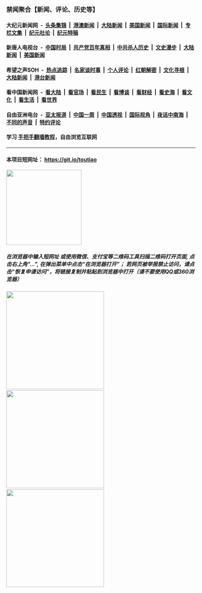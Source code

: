 ### 禁闻聚合【新闻、评论、历史等】

#### 大纪元新闻网 &nbsp;-&nbsp; [头条集锦](indexes/E头条集锦.md?t=02132144) &nbsp;|&nbsp; [港澳新闻](indexes/E港澳新闻.md?t=02132144)  &nbsp;|&nbsp; [大陆新闻](indexes/E大陆新闻.md?t=02132144) &nbsp;|&nbsp; [美国新闻](indexes/E美国新闻.md?t=02132144) &nbsp;|&nbsp; [国际新闻](indexes/E国际新闻.md?t=02132144) &nbsp;|&nbsp; [专栏文集](indexes/E专栏文集.md?t=02132144) &nbsp;|&nbsp; [纪元社论](indexes/E纪元社论.md?t=02132144) &nbsp;|&nbsp; [纪元特稿](indexes/E纪元特稿.md?t=02132144) 

#### 新唐人电视台 &nbsp;-&nbsp; [中国时局](indexes/N中国时局.md?t=02132144) &nbsp;|&nbsp; [共产党百年真相](indexes/N共产党百年真相.md?t=02132144) &nbsp;|&nbsp; [中共杀人历史](indexes/N中共杀人历史.md?t=02132144) &nbsp;|&nbsp; [文史漫步](indexes/N文史漫步.md?t=02132144) &nbsp;|&nbsp; [大陆新闻](indexes/N大陆新闻.md?t=02132144) &nbsp;|&nbsp; [美国新闻](indexes/N美国新闻.md?t=02132144)

#### 希望之声SOH &nbsp;-&nbsp; [热点追踪](indexes/H热点追踪.md?t=02132144) &nbsp;|&nbsp; [名家谈时事](indexes/H名家谈时事.md?t=02132144) &nbsp;|&nbsp; [个人评论](indexes/H个人评论.md?t=02132144)  &nbsp;|&nbsp; [红朝解密](indexes/H红朝解密.md?t=02132144) &nbsp;|&nbsp; [文化寻根](indexes/H文化寻根.md?t=02132144) &nbsp;|&nbsp; [大陆新闻](indexes/H大陆新闻.md?t=02132144) &nbsp;|&nbsp; [港台新闻](indexes/H港台新闻.md?t=02132144)

#### 看中国新闻网 &nbsp;-&nbsp; [看大陆](indexes/S看大陆.md?t=02132144) &nbsp;|&nbsp; [看官场](indexes/S看官场.md?t=02132144) &nbsp;|&nbsp; [看民生](indexes/S看民生.md?t=02132144)  &nbsp;|&nbsp; [看博谈](indexes/S看博谈.md?t=02132144) &nbsp;|&nbsp; [看财经](indexes/S看财经.md?t=02132144) &nbsp;|&nbsp; [看史海](indexes/S看史海.md?t=02132144) &nbsp;|&nbsp; [看文化](indexes/S看文化.md?t=02132144) &nbsp;|&nbsp; [看生活](indexes/S看生活.md?t=02132144) &nbsp;|&nbsp; [看世界](indexes/S看世界.md?t=02132144)

#### 自由亚洲电台 &nbsp;-&nbsp; [亚太报道](indexes/R亚太报道.md?t=02132144) &nbsp;|&nbsp; [中国一周](indexes/R中国一周.md?t=02132144) &nbsp;|&nbsp; [中国透视](indexes/R中国透视.md?t=02132144)  &nbsp;|&nbsp; [国际视角](indexes/R国际视角.md?t=02132144) &nbsp;|&nbsp; [夜话中南海](indexes/R夜话中南海.md?t=02132144) &nbsp;|&nbsp; [不同的声音](indexes/R不同的声音.md?t=02132144) &nbsp;|&nbsp; [特约评论](indexes/R特约评论.md?t=02132144)

#### 学习 [手把手翻墙教程](https://github.com/gfw-breaker/guides/wiki)，自由浏览互联网

----

#### 本项目短网址： https://git.io/toutiao
<img src="https://raw.githubusercontent.com/gfw-breaker/banned-news/master/scripts/img/qr.png" width="200px"/>  

##### 在浏览器中输入短网址 或使用微信、支付宝等二维码工具扫描二维码打开页面, 点击右上角"...", 在弹出菜单中点击“在浏览器打开”； 若网页被举报禁止访问，请点击“恢复申请访问”，将链接复制并粘贴到浏览器中打开（请不要使用QQ或360浏览器）

<img src="https://raw.githubusercontent.com/gfw-breaker/banned-news/master/scripts/img/1.png" width="260px"/> &nbsp; <img src="https://raw.githubusercontent.com/gfw-breaker/banned-news/master/scripts/img/2.png" width="260px"/> &nbsp; <img src="https://raw.githubusercontent.com/gfw-breaker/banned-news/master/scripts/img/3.png" width="260px"/>
